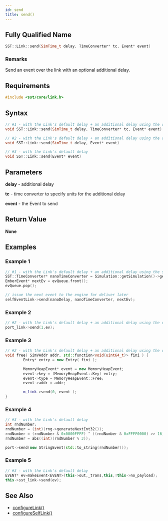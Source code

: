 ```yaml
---
id: send
title: send()
---
```

## Fully Qualified Name
```cpp
SST::Link::send(SimTime_t delay, TimeConverter* tc, Event* event)
```

### Remarks
Send an event over the link with an optional additional delay.

## Requirements

```cpp
#include <sst/core/link.h>
```

## Syntax

```cpp
// #1 - with the Link's default delay + an additional delay using the specified TimeConverter
void SST::Link::send(SimTime_t delay, TimeConverter* tc, Event* event)

// #2 - with the Link's default delay + an additional delay using the default TimeConverter for the Link
void SST::Link::send(SimTime_t delay, Event* event)

// #3 - with the Link's default delay
void SST::Link::send(Event* event)
```

## Parameters

**delay** - additional delay

**tc** - time converter to specify units for the additional delay

**event** - the Event to send

## Return Value

**None**

## Examples

### Example 1
```cpp
// #1 - with the Link's default delay + an additional delay using the specified TimeConverter
SST::TimeConverter* nanoTimeConverter = Simulation::getSimulation()->getTimeLord()->getTimeConverter("1ns");
EmberEvent* nextEv = evQueue.front();
evQueue.pop();

// issue the next event to the engine for deliver later
selfEventLink->send(nanoDelay, nanoTimeConverter, nextEv);
```

### Example 2
```cpp
// #2 - with the Link's default delay + an additional delay using the default TimeConverter for the Link
port_link->send(1,ev);
```

### Example 3
```cpp
// #2 - with the Link's default delay + an additional delay using the default TimeConverter for the Link
void free( SimVAddr addr, std::function<void(uint64_t)> fini ) {
        Entry* entry = new Entry( fini );

        MemoryHeapEvent* event = new MemoryHeapEvent;
        event->key = (MemoryHeapEvent::Key) entry;
        event->type = MemoryHeapEvent::Free;
        event->addr = addr;

        m_link->send(0, event );        
}

```

### Example 4
```cpp
// #3 - with the Link's default delay
int rndNumber;
rndNumber = (int)(rng->generateNextInt32());
rndNumber = (rndNumber & 0x0000FFFF) ^ ((rndNumber & 0xFFFF0000) >> 16);
rndNumber = abs((int)(rndNumber % 3));

port->send(new StringEvent(std::to_string(rndNumber)));
```

### Example 5
```cpp
// #3 - with the Link's default delay
EVENT* ev=makeEvent<EVENT>(this->out,_trans,this,!this->no_payload);
this->sst_link->send(ev);
```

## See Also

- [configureLink()](cpp/component/configureLink.md)
- [configureSelfLink()](cpp/component/configureSelfLink.md)